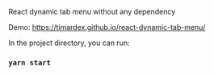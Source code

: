 React dynamic tab menu without any dependency

Demo: https://timardex.github.io/react-dynamic-tab-menu/

In the project directory, you can run:

### `yarn start`


